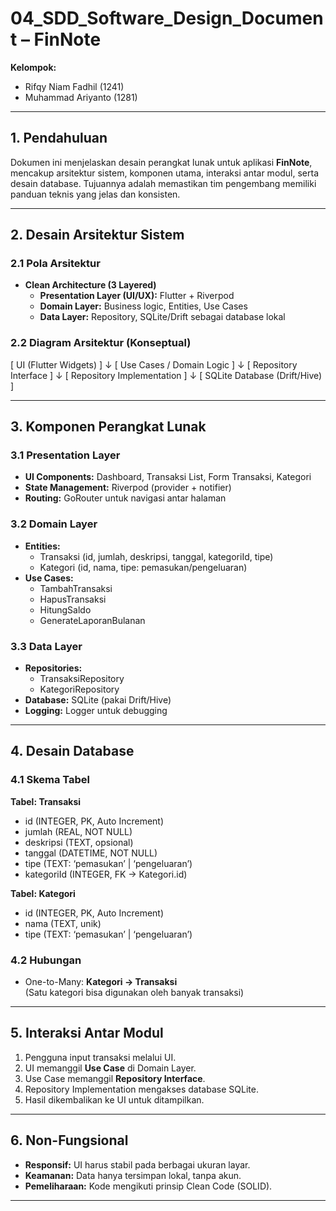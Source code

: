 # 04_SDD_Software_Design_Document – FinNote
**Kelompok:**  
- Rifqy Niam Fadhil (1241)  
- Muhammad Ariyanto (1281)  

---

## 1. Pendahuluan
Dokumen ini menjelaskan desain perangkat lunak untuk aplikasi **FinNote**, mencakup arsitektur sistem, komponen utama, interaksi antar modul, serta desain database. Tujuannya adalah memastikan tim pengembang memiliki panduan teknis yang jelas dan konsisten.

---

## 2. Desain Arsitektur Sistem

### 2.1 Pola Arsitektur
- **Clean Architecture (3 Layered)**
  - **Presentation Layer (UI/UX):** Flutter + Riverpod
  - **Domain Layer:** Business logic, Entities, Use Cases
  - **Data Layer:** Repository, SQLite/Drift sebagai database lokal

### 2.2 Diagram Arsitektur (Konseptual)
[ UI (Flutter Widgets) ]
↓
[ Use Cases / Domain Logic ]
↓
[ Repository Interface ]
↓
[ Repository Implementation ]
↓
[ SQLite Database (Drift/Hive) ]

---

## 3. Komponen Perangkat Lunak

### 3.1 Presentation Layer
- **UI Components:** Dashboard, Transaksi List, Form Transaksi, Kategori
- **State Management:** Riverpod (provider + notifier)
- **Routing:** GoRouter untuk navigasi antar halaman

### 3.2 Domain Layer
- **Entities:**
  - Transaksi (id, jumlah, deskripsi, tanggal, kategoriId, tipe)
  - Kategori (id, nama, tipe: pemasukan/pengeluaran)
- **Use Cases:**
  - TambahTransaksi
  - HapusTransaksi
  - HitungSaldo
  - GenerateLaporanBulanan

### 3.3 Data Layer
- **Repositories:**
  - TransaksiRepository
  - KategoriRepository
- **Database:** SQLite (pakai Drift/Hive)
- **Logging:** Logger untuk debugging

---

## 4. Desain Database

### 4.1 Skema Tabel
**Tabel: Transaksi**
- id (INTEGER, PK, Auto Increment)
- jumlah (REAL, NOT NULL)
- deskripsi (TEXT, opsional)
- tanggal (DATETIME, NOT NULL)
- tipe (TEXT: ‘pemasukan’ | ‘pengeluaran’)
- kategoriId (INTEGER, FK → Kategori.id)

**Tabel: Kategori**
- id (INTEGER, PK, Auto Increment)
- nama (TEXT, unik)
- tipe (TEXT: ‘pemasukan’ | ‘pengeluaran’)

### 4.2 Hubungan
- One-to-Many: **Kategori → Transaksi**  
  (Satu kategori bisa digunakan oleh banyak transaksi)

---

## 5. Interaksi Antar Modul
1. Pengguna input transaksi melalui UI.  
2. UI memanggil **Use Case** di Domain Layer.  
3. Use Case memanggil **Repository Interface**.  
4. Repository Implementation mengakses database SQLite.  
5. Hasil dikembalikan ke UI untuk ditampilkan.  

---

## 6. Non-Fungsional
- **Responsif:** UI harus stabil pada berbagai ukuran layar.  
- **Keamanan:** Data hanya tersimpan lokal, tanpa akun.  
- **Pemeliharaan:** Kode mengikuti prinsip Clean Code (SOLID).  

---
